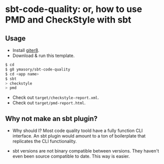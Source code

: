 # sbt-code-quality: or, how to use PMD and CheckStyle with sbt #

## Usage ##

- Install [giter8](https://github.com/n8han/giter8).
- Download & run this template.

```sh
$ cd
$ g8 ymasory/sbt-code-quality
$ cd <app name>
$ sbt
> checkstyle
> pmd
```

- Check out `target/checkstyle-report.xml`.
- Check out `target/pmd-report.html`.

## Why not make an sbt plugin? ##

- Why should I?
Most code quality toold have a fully function CLI interface.
An sbt plugin would amount to a ton of boilerplate that replicates the CLI functionality.

- sbt versions are not binary compatible between versions.
They haven't even been source compatible to date.
This way is easier.
